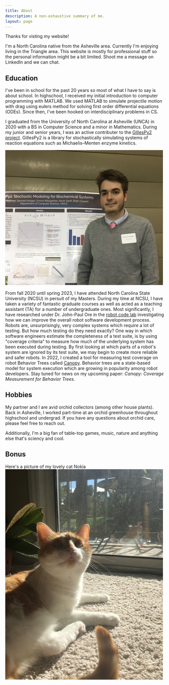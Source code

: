 ```yaml
---
title: About
description: A non-exhaustive summary of me.
layout: page
---
```


Thanks for visting my website!

<!-- ![image](/gillespy2.jpg) -->



I'm a North Carolina native from the Asheville area. Currently I'm enjoying living in the Triangle area. This website is mostly for professional stuff so the personal information might be a bit limited. Shoot me a message on LinkedIn and we can chat.

## Education

I've been in school for the past 20 years so most of what I have to say is about school. In highschool, I received my initial introduction to computer programming with MATLAB. We used MATLAB to simulate projectile motion with drag using eulers method for solving first order differential equations (ODEs). Since then, I've been hooked on interdisciplinary problems in CS.

I graduated from the University of North Carolina at Asheville (UNCA) in 2020 with a BS in Computer Science and a minor in Mathematics. During my junior and senior years, I was an active contributer to the [GillesPy2 project](https://github.com/StochSS/GillesPy2). GillesPy2 is a library for stochastically simulating systems of reaction equations such as Michaelis–Menten enzyme kinetics. 

<img src="gillespy2.jpg"  width="500"/>

From fall 2020 until spring 2023, I have attended North Carolina State University (NCSU) in persuit of my Masters. During my time at NCSU, I have taken a variety of fantastic graduate courses as well as acted as a teaching assistant (TA) for a number of undergraduate ones. Most significantly, I have researched under Dr. John-Paul Ore in the [robot code lab](https://robotcodelab.com/about/) investigating how we can improve the overall robot software development process. Robots are, unsurprisingly, very complex systems which require a lot of testing. But how much testing do they need exactly? One way in which software engineers estimate the completeness of a test suite, is by using "coverage criteria" to measure how much of the underlying system has been executed during testing. By first looking at which parts of a robot's system are ignored by its test suite, we may begin to create more reliable and safer robots. In 2022, I created a tool for measuring test coverage on robot Behavior Trees called [Canopy](https://github.com/RobotCodeLab/BT-Canopy). Behavior trees are a state-based model for system execution which are growing in popularity among robot developers. Stay tuned for news on my upcoming paper: *Canopy: Coverage Measurement for Behavior Trees*.

## Hobbies

My partner and I are avid orchid collectors (among other house plants). Back in Asheville, I worked part-time at an orchid greenhouse throughout highschool and undergrad. If you have any questions about orchid care, please feel free to reach out. 

<!-- Add an orchid picture -->

Additionally, I'm a big fan of table-top games, music, nature and anything else that's sciency and cool. 

## Bonus

Here's a picture of my lovely cat Nokia 
<img src="Nokia.JPG"  width="500"/>
